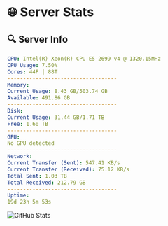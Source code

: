 # 🌐 Server Stats
## 🔍 Server Info
```yaml
CPU: Intel(R) Xeon(R) CPU E5-2699 v4 @ 1320.15MHz
CPU Usage: 7.50%
Cores: 44P | 88T
-----------------------------------
Memory:
Current Usage: 8.43 GB/503.74 GB
Available: 491.86 GB
-----------------------------------
Disk:
Current Usage: 31.44 GB/1.71 TB
Free: 1.60 TB
-----------------------------------
GPU:
No GPU detected
-----------------------------------
Network:
Current Transfer (Sent): 547.41 KB/s
Current Transfer (Received): 75.12 KB/s
Total Sent: 1.03 TB
Total Received: 212.79 GB
-----------------------------------
Uptime:
19d 23h 5m 53s
```
![GitHub Stats](https://img.shields.io/badge/Updated-2025-05-09_16:14:41-blue)